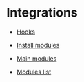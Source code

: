 Integrations
=============


* [ Hooks](configuration/integrations/hooks/hooks.md)

* [ Install modules](configuration/integrations/install_modules/install_modules.md)

* [ Main modules](configuration/integrations/main_modules/main_modules.md)

* [ Modules list](configuration/integrations/module_list/module_list.md)
